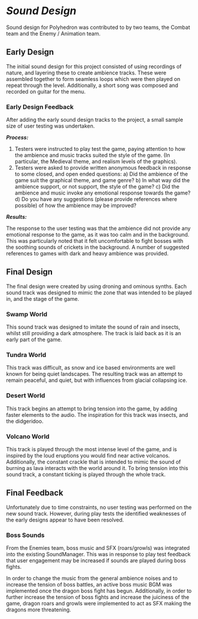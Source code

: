 # ***Sound Design***
Sound design for Polyhedron was contributed to by two teams, the Combat team and the Enemy / Animation team. 

## Early Design
The initial sound design for this project consisted of using recordings of nature, and layering these to create ambience tracks. These were assembled together to form seamless loops which were then played on repeat through the level. Additionally, a short song was composed and recorded on guitar for the menu.

### Early Design Feedback
After adding the early sound design tracks to the project, a small sample size of user testing was undertaken.

***Process:***
1) Testers were instructed to play test the game, paying attention to how the ambience and music tracks suited the style of the game. (In particular, the Medieval theme, and realism levels of the graphics).
2) Testers were asked to provide written anonymous feedback in response to some closed, and open ended questions:
a) Did the ambience of the game suit the graphical theme, and game genre?
b) In what way did the ambience support, or not support, the style of the game?
c) Did the ambience and music invoke any emotional response towards the game?
d) Do you have any suggestions (please provide references where possible) of how the ambience may be improved?

***Results:***

The response to the user testing was that the ambience did not provide any emotional response to the game, as it was too calm and in the background. This was particularly noted that it felt uncomfortable to fight bosses with the soothing sounds of crickets in the background. A number of suggested references to games with dark and heavy ambience was provided.

## Final Design
The final design were created by using droning and ominous synths. Each sound track was designed to mimic the zone that was intended to be played in, and the stage of the game.

### Swamp World
This sound track was designed to imitate the sound of rain and insects, whilst still providing a dark atmosphere. The track is laid back as it is an early part of the game.

### Tundra World
This track was difficult, as snow and ice based environments are well known for being quiet landscapes. The resulting track was an attempt to remain peaceful, and quiet, but with influences from glacial collapsing ice.

### Desert World
This track begins an attempt to bring tension into the game, by adding faster elements to the audio. The inspiration for this track was insects, and the didgeridoo.

### Volcano World
This track is played through the most intense level of the game, and is inspired by the loud eruptions you would find near active volcanos. Additionally, the constant crackle that is intended to mimic the sound of burning as lava interacts with the world around it. To bring tension into this sound track, a constant ticking is played through the whole track.

## Final Feedback
Unfortunately due to time constraints, no user testing was performed on the new sound track. However, during play tests the identified weaknesses of the early designs appear to have been resolved.

### Boss Sounds

From the Enemies team, boss music and SFX (roars/growls) was integrated into the existing SoundManager. This was in response to play test feedback that user engagement may be increased if sounds are played during boss fights.

In order to change the music from the general ambience noises and to increase the tension of boss battles, an active boss music BGM was implemented once the dragon boss fight has begun. Additionally, in order to further increase the tension of boss fights and increase the juiciness of the game, dragon roars and growls were implemented to act as SFX making the dragons more threatening. 

